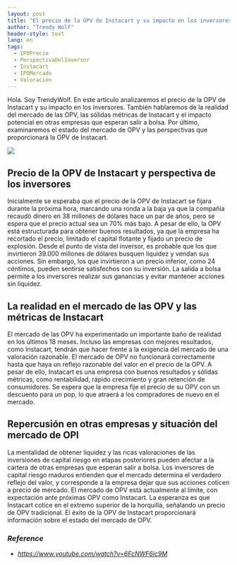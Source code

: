 ```yaml
---
layout: post
title: "El precio de la OPV de Instacart y su impacto en los inversores, la realidad en el mercado de las OPV y reflexiones para otras empresas"
author: "Trendy Wolf"
header-style: text
lang: en
tags:
  - IPOPrecio
  - PerspectivaDelInversor
  - Instacart
  - IPOMercado
  - Valoración
---
```


Hola. Soy TrendyWolf. En este artículo analizaremos el precio de la OPV de Instacart y su impacto en los inversores. También hablaremos de la realidad del mercado de las OPV, las sólidas métricas de Instacart y el impacto potencial en otras empresas que esperan salir a bolsa. Por último, examinaremos el estado del mercado de OPV y las perspectivas que proporcionará la OPV de Instacart.

<img
    src="https://i.ytimg.com/vi/6FcNWF6ic9M/hqdefault.jpg"
/>


## Precio de la OPV de Instacart y perspectiva de los inversores
Inicialmente se esperaba que el precio de la OPV de Instacart se fijara durante la próxima hora, marcando una ronda a la baja ya que la compañía recaudó dinero en 38 millones de dólares hace un par de años, pero se espera que el precio actual sea un 70% más bajo. A pesar de ello, la OPV está estructurada para obtener buenos resultados, ya que la empresa ha recortado el precio, limitado el capital flotante y fijado un precio de explosión. Desde el punto de vista del inversor, es probable que los que invirtieron 39.000 millones de dólares busquen liquidez y vendan sus acciones. Sin embargo, los que invirtieron a un precio inferior, como 24 céntimos, pueden sentirse satisfechos con su inversión. La salida a bolsa permite a los inversores realizar sus ganancias y evitar mantener acciones sin liquidez.

## La realidad en el mercado de las OPV y las métricas de Instacart
El mercado de las OPV ha experimentado un importante baño de realidad en los últimos 18 meses. Incluso las empresas con mejores resultados, como Instacart, tendrán que hacer frente a la exigencia del mercado de una valoración razonable. El mercado de OPV no funcionará correctamente hasta que haya un reflejo razonable del valor en el precio de la OPV. A pesar de ello, Instacart es una empresa con buenos resultados y sólidas métricas, como rentabilidad, rápido crecimiento y gran retención de consumidores. Se espera que la empresa fije el precio de su OPV con un descuento para un pop, lo que atraerá a los compradores de nuevo en el mercado.

## Repercusión en otras empresas y situación del mercado de OPI
La mentalidad de obtener liquidez y las ricas valoraciones de las inversiones de capital riesgo en etapas posteriores pueden afectar a la cartera de otras empresas que esperan salir a bolsa. Los inversores de capital riesgo maduros entienden que el mercado determina el verdadero reflejo del valor, y corresponde a la empresa dejar que sus acciones coticen a precio de mercado. El mercado de OPV está actualmente al límite, con expectación ante próximas OPV como Instacart. La esperanza es que Instacart cotice en el extremo superior de la horquilla, señalando un precio de OPV tradicional. El éxito de la OPV de Instacart proporcionará información sobre el estado del mercado de OPV.


### _Reference_
- _https://www.youtube.com/watch?v=6FcNWF6ic9M_

